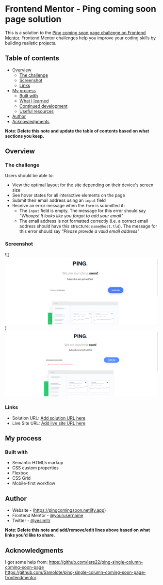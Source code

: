 # Frontend Mentor - Ping coming soon page solution

This is a solution to the [Ping coming soon page challenge on Frontend Mentor](https://www.frontendmentor.io/challenges/ping-single-column-coming-soon-page-5cadd051fec04111f7b848da). Frontend Mentor challenges help you improve your coding skills by building realistic projects. 

## Table of contents

- [Overview](#overview)
  - [The challenge](#the-challenge)
  - [Screenshot](#screenshot)
  - [Links](#links)
- [My process](#my-process)
  - [Built with](#built-with)
  - [What I learned](#what-i-learned)
  - [Continued development](#continued-development)
  - [Useful resources](#useful-resources)
- [Author](#author)
- [Acknowledgments](#acknowledgments)

**Note: Delete this note and update the table of contents based on what sections you keep.**

## Overview

### The challenge

Users should be able to:

- View the optimal layout for the site depending on their device's screen size
- See hover states for all interactive elements on the page
- Submit their email address using an `input` field
- Receive an error message when the `form` is submitted if:
	- The `input` field is empty. The message for this error should say *"Whoops! It looks like you forgot to add your email"*
	- The email address is not formatted correctly (i.e. a correct email address should have this structure: `name@host.tld`). The message for this error should say *"Please provide a valid email address"*

### Screenshot

![]![alt text](image.png))<br>![alt text](image-1.png) <br>



### Links

- Solution URL: [Add solution URL here](https://github.com/ysmltr/ping-coming-soon-page-master.git)
- Live Site URL: [Add live site URL here](https://pingcomingsoon.netlify.app)

## My process

### Built with

- Semantic HTML5 markup
- CSS custom properties
- Flexbox
- CSS Grid
- Mobile-first workflow

## Author

- Website - (https://pingcomingsoon.netlify.app)
- Frontend Mentor - [@yourusername](https://www.frontendmentor.io/profile/ysmltr)
- Twitter - [@yesimltr](https://twitter.com/yesimltr)

**Note: Delete this note and add/remove/edit lines above based on what links you'd like to share.**

## Acknowledgments

I got some help from: 
https://github.com/lere22/ping-single-column-coming-soon-page <br>
https://github.com/Samolote/ping-single-column-coming-soon-page-frontendmentor